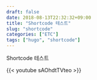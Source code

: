 ```yaml
---
draft: false
date: 2018-08-13T22:32:32+09:00
title: "Shortcode 테스트"
slug: "shortcode"
categories: ["ETC"]
tags: ["hugo", "shortcode"]
---
```

Shortcode 테스트

{{< youtube sAOhdtTVteo >}}